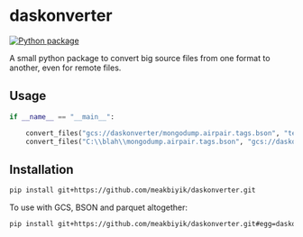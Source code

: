 # daskonverter

<!-- badges: start -->
[![Python package](https://github.com/meakbiyik/daskonverter/actions/workflows/Python-package.yaml/badge.svg)](https://github.com/meakbiyik/daskonverter/actions/workflows/Python-package.yaml)
<!-- badges: end -->

A small python package to convert big source files from one format to another, even for remote files.

## Usage

```python
if __name__ == "__main__":

    convert_files("gcs://daskonverter/mongodump.airpair.tags.bson", "test2.csv")
    convert_files("C:\\blah\\mongodump.airpair.tags.bson", "gcs://daskonverter/test.csv")
```

## Installation

```bash
pip install git+https://github.com/meakbiyik/daskonverter.git
```

To use with GCS, BSON and parquet altogether:

```bash
pip install git+https://github.com/meakbiyik/daskonverter.git#egg=daskonverter[full]
```
